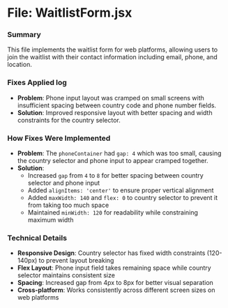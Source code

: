 # File: WaitlistForm.jsx

### Summary
This file implements the waitlist form for web platforms, allowing users to join the waitlist with their contact information including email, phone, and location.

### Fixes Applied log
- **Problem**: Phone input layout was cramped on small screens with insufficient spacing between country code and phone number fields.
- **Solution**: Improved responsive layout with better spacing and width constraints for the country selector.

### How Fixes Were Implemented
- **Problem**: The `phoneContainer` had `gap: 4` which was too small, causing the country selector and phone input to appear cramped together.
- **Solution**: 
  - Increased `gap` from `4` to `8` for better spacing between country selector and phone input
  - Added `alignItems: 'center'` to ensure proper vertical alignment
  - Added `maxWidth: 140` and `flex: 0` to country selector to prevent it from taking too much space
  - Maintained `minWidth: 120` for readability while constraining maximum width

### Technical Details
- **Responsive Design**: Country selector has fixed width constraints (120-140px) to prevent layout breaking
- **Flex Layout**: Phone input field takes remaining space while country selector maintains consistent size
- **Spacing**: Increased gap from 4px to 8px for better visual separation
- **Cross-platform**: Works consistently across different screen sizes on web platforms
